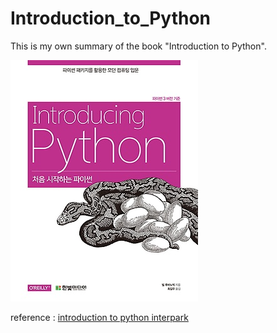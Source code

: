 # Introduction_to_Python

This is my own summary of the book "Introduction to Python". 

![](./introducting_python.jpg)


reference : [introduction to python interpark](http://book.interpark.com/product/BookDisplay.do?_method=detail&sc.prdNo=247148349&gclid=Cj0KCQjwyur0BRDcARIsAEt86IBqC4n_i3p_7y4lGK5qNWpjKBKfVlD37XrmI51CjXLdUzORN6TDenMaAnL1EALw_wcB)
